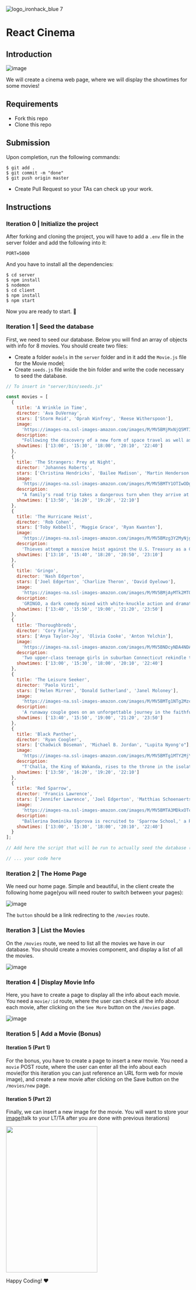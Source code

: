 ![logo_ironhack_blue 7](https://user-images.githubusercontent.com/23629340/40541063-a07a0a8a-601a-11e8-91b5-2f13e4e6b441.png)

# React Cinema

## Introduction

![image](https://user-images.githubusercontent.com/23629340/36983687-49a3d64e-2093-11e8-8b86-b11813f0cdba.png)

We will create a cinema web page, where we will display the showtimes for some movies!

## Requirements

- Fork this repo
- Clone this repo

## Submission

Upon completion, run the following commands:

```
$ git add .
$ git commit -m "done"
$ git push origin master
```

- Create Pull Request so your TAs can check up your work.

## Instructions

### Iteration 0 | Initialize the project

After forking and cloning the project, you will have to add a `.env` file in the server folder and add the following into it:

```shell
PORT=5000
```

And you have to install all the dependencies:

```shell
$ cd server
$ npm install
$ nodemon 
$ cd client
$ npm install
$ npm start
```



Now you are ready to start. 🚀

### Iteration 1 | Seed the database

First, we need to seed our database. Below you will find an array of objects with info for 8 movies. You should create two files:

- Create a folder `models` in the `server` folder and in it add the `Movie.js` file for the Movie model;
- Create `seeds.js` file inside the bin folder and write the code necessary to seed the database.

```javascript
// To insert in "server/bin/seeds.js"

const movies = [
  {
    title: 'A Wrinkle in Time',
    director: 'Ava DuVernay',
    stars: ['Storm Reid', 'Oprah Winfrey', 'Reese Witherspoon'],
    image:
      'https://images-na.ssl-images-amazon.com/images/M/MV5BMjMxNjQ5MTI3MV5BMl5BanBnXkFtZTgwMjQ2MTAyNDM@._V1_UX182_CR0,0,182,268_AL_.jpg',
    description:
      "Following the discovery of a new form of space travel as well as Meg's father's disappearance, she, her brother, and her friend must join three magical beings - Mrs. Whatsit, Mrs. Who, and Mrs. Which - to travel across the universe to rescue him from a terrible evil.",
    showtimes: ['13:00', '15:30', '18:00', '20:10', '22:40']
  },
  {
    title: 'The Strangers: Prey at Night',
    director: 'Johannes Roberts',
    stars: ['Christina Hendricks', 'Bailee Madison', 'Martin Henderson'],
    image:
      'https://images-na.ssl-images-amazon.com/images/M/MV5BMTY1OTIwODgzMV5BMl5BanBnXkFtZTgwMzUyMDgzNDM@._V1_UX182_CR0,0,182,268_AL_.jpg',
    description:
      "A family's road trip takes a dangerous turn when they arrive at a secluded mobile home park to stay with some relatives and find it mysteriously deserted. Under the cover of darkness, three masked psychopaths pay them a visit to test the family's every limit as they struggle to survive.",
    showtimes: ['13:50', '16:20', '19:20', '22:10']
  },
  {
    title: 'The Hurricane Heist',
    director: 'Rob Cohen',
    stars: ['Toby Kebbell', 'Maggie Grace', 'Ryan Kwanten'],
    image:
      'https://images-na.ssl-images-amazon.com/images/M/MV5BMzg3Y2MyNjgtMzk4ZS00OTU3LWEwZmMtN2Y0NTdlZjU0NGFiXkEyXkFqcGdeQXVyMTMxODk2OTU@._V1_UX182_CR0,0,182,268_AL_.jpg',
    description:
      'Thieves attempt a massive heist against the U.S. Treasury as a Category 5 hurricane approaches one of its Mint facilities.',
    showtimes: ['13:10', '15:40', '18:20', '20:50', '23:10']
  },
  {
    title: 'Gringo',
    director: 'Nash Edgerton',
    stars: ['Joel Edgerton', 'Charlize Theron', 'David Oyelowo'],
    image:
      'https://images-na.ssl-images-amazon.com/images/M/MV5BMjAyMTk2MTQ3Ml5BMl5BanBnXkFtZTgwNDQ2ODE0NDM@._V1_UX182_CR0,0,182,268_AL_.jpg',
    description:
      'GRINGO, a dark comedy mixed with white-knuckle action and dramatic intrigue, explores the battle of survival for businessman Harold Soyinka (David Oyelowo) when he finds himself crossing the line from law-abiding citizen to wanted criminal.',
    showtimes: ['13:40', '15:50', '19:00', '21:20', '23:50']
  },
  {
    title: 'Thoroughbreds',
    director: 'Cory Finley',
    stars: ['Anya Taylor-Joy', 'Olivia Cooke', 'Anton Yelchin'],
    image:
      'https://images-na.ssl-images-amazon.com/images/M/MV5BNDcyNDA4NDAzN15BMl5BanBnXkFtZTgwODQxMDQ5NDM@._V1_UX182_CR0,0,182,268_AL_.jpg',
    description:
      'Two upper-class teenage girls in suburban Connecticut rekindle their unlikely friendship after years of growing apart. Together, they hatch a plan to solve both of their problems-no matter what the cost.',
    showtimes: ['13:00', '15:30', '18:00', '20:10', '22:40']
  },
  {
    title: 'The Leisure Seeker',
    director: 'Paolo Virzì',
    stars: ['Helen Mirren', 'Donald Sutherland', 'Janel Moloney'],
    image:
      'https://images-na.ssl-images-amazon.com/images/M/MV5BMTg1NTg2MzcyNF5BMl5BanBnXkFtZTgwNjMwMDIzNDM@._V1_UX182_CR0,0,182,268_AL_.jpg',
    description:
      'A runaway couple goes on an unforgettable journey in the faithful old RV they call The Leisure Seeker, traveling from Boston to The Ernest Hemingway Home in Key West. They recapture their passion for life and their love for each other on a road trip that provides revelation and surprise right up to the very end.',
    showtimes: ['13:40', '15:50', '19:00', '21:20', '23:50']
  },
  {
    title: 'Black Panther',
    director: 'Ryan Coogler',
    stars: ['Chadwick Boseman', 'Michael B. Jordan', "Lupita Nyong'o"],
    image:
      'https://images-na.ssl-images-amazon.com/images/M/MV5BMTg1MTY2MjYzNV5BMl5BanBnXkFtZTgwMTc4NTMwNDI@._V1_UX182_CR0,0,182,268_AL_.jpg',
    description:
      "T'Challa, the King of Wakanda, rises to the throne in the isolated, technologically advanced African nation, but his claim is challenged by a vengeful outsider who was a childhood victim of T'Challa's father's mistake.",
    showtimes: ['13:50', '16:20', '19:20', '22:10']
  },
  {
    title: 'Red Sparrow',
    director: 'Francis Lawrence',
    stars: ['Jennifer Lawrence', 'Joel Edgerton', 'Matthias Schoenaerts'],
    image:
      'https://images-na.ssl-images-amazon.com/images/M/MV5BMTA3MDkxOTc4NDdeQTJeQWpwZ15BbWU4MDAxNzgyNTQz._V1_UX182_CR0,0,182,268_AL_.jpg',
    description:
      "Ballerina Dominika Egorova is recruited to 'Sparrow School,' a Russian intelligence service where she is forced to use her body as a weapon. Her first mission, targeting a C.I.A. agent, threatens to unravel the security of both nations.",
    showtimes: ['13:00', '15:30', '18:00', '20:10', '22:40']
  }
];

// Add here the script that will be run to actually seed the database (feel free to refer to the previous lesson)

// ... your code here
```

### Iteration 2 | The Home Page

We need our home page. Simple and beautiful, in the client create the following home page(you will need router to switch between your pages):

![image](https://user-images.githubusercontent.com/23629340/36986664-acd6af14-209a-11e8-816d-b62417239c53.png)

The `button` should be a link redirecting to the `/movies` route.

### Iteration 3 | List the Movies

On the `/movies` route, we need to list all the movies we have in our database. You should create a movies component, and display a list of all the movies.

![image](https://user-images.githubusercontent.com/23629340/36986832-240fe492-209b-11e8-94de-a7334af41076.png)

### Iteration 4 | Display Movie Info

Here, you have to create a page to display all the info about each movie. You need a `movie/:id` route, where the user can check all the info about each movie, after clicking on the `See More` button on the `/movies` page.

![image](https://user-images.githubusercontent.com/23629340/36986933-6f8060b4-209b-11e8-8571-496914f9ae96.png)

### Iteration 5 | Add a Movie (Bonus)

#### Iteration 5 (Part 1)

For the bonus, you have to create a page to insert a new movie. You need a `movie` POST route, where the user can enter all the info about each movie(for this iteration you can just reference an URL form web for movie image), and create a new movie after clicking on the Save button on the `/movies/new` page.

#### Iteration 5 (Part 2)

Finally, we can insert a new image for the movie. You will want to store your <a href="https://my.ironhack.com/lms/courses/course-v1:IRONHACK+WDFT+202003_MIA/units/ironhack-course-chapter_7-sequential-vertical_1" target="_blank">image</a>(talk to your LT/TA after you are done with previous iterations)

<img src="https://camo.githubusercontent.com/31e64d1fe782ded4cf0e673f16c623ae3987cf31/68747470733a2f2f6d2e6d656469612d616d617a6f6e2e636f6d2f696d616765732f4d2f4d5635424d6d457a4e546b78596a51745a5463304d4330305954566a4c5467355a5445745a574d774f57566c597a59304e574977586b4579586b467163476465515856794e7a6b774d6a51354e7a4d402e5f56315f5359313030305f4352302c302c3636362c313030305f414c5f2e6a7067" width="250" height="400">

Happy Coding! :heart:
